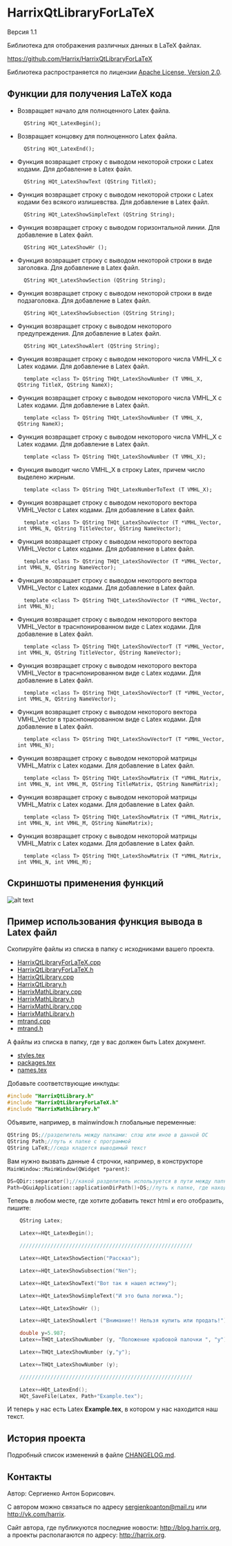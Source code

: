 HarrixQtLibraryForLaTeX
=======================

Версия 1.1

Библиотека для отображения различных данных в LaTeX файлах.

https://github.com/Harrix/HarrixQtLibraryForLaTeX

Библиотека распространяется по лицензии [Apache License, Version 2.0](../master/LICENSE.txt).

Функции для получения LaTeX кода 
--------------------------------

- Возвращает начало для полноценного Latex файла.

        QString HQt_LatexBegin();

- Возвращает концовку для полноценного Latex файла.

        QString HQt_LatexEnd();

- Функция возвращает строку с выводом некоторой строки с Latex кодами. Для добавление в Latex файл.

        QString HQt_LatexShowText (QString TitleX);

- Функция возвращает строку с выводом некоторой строки с Latex кодами без всякого излишевства. Для добавление в Latex файл.

        QString HQt_LatexShowSimpleText (QString String);

- Функция возвращает строку с выводом горизонтальной линии. Для добавление в Latex файл.

        QString HQt_LatexShowHr ();

- Функция возвращает строку с выводом некоторой строки в виде заголовка. Для добавление в Latex файл.

        QString HQt_LatexShowSection (QString String);

- Функция возвращает строку с выводом некоторой строки в виде подзаголовка. Для добавление в Latex файл.

        QString HQt_LatexShowSubsection (QString String);

- Функция возвращает строку с выводом некоторого предупреждения. Для добавление в Latex файл.

        QString HQt_LatexShowAlert (QString String);

- Функция возвращает строку с выводом некоторого числа VMHL_X с Latex кодами. Для добавление в Latex файл.

        template <class T> QString THQt_LatexShowNumber (T VMHL_X, QString TitleX, QString NameX);

- Функция возвращает строку с выводом некоторого числа VMHL_X с Latex кодами. Для добавление в Latex файл.

        template <class T> QString THQt_LatexShowNumber (T VMHL_X, QString NameX);

- Функция возвращает строку с выводом некоторого числа VMHL_X с Latex кодами. Для добавление в Latex файл.

        template <class T> QString THQt_LatexShowNumber (T VMHL_X);
		
- Функция выводит число VMHL_X в строку Latex, причем число выделено жирным.

        template <class T> QString THQt_LatexNumberToText (T VMHL_X);		
		
- Функция возвращает строку с выводом некоторого вектора VMHL_Vector с Latex кодами. Для добавление в Latex файл.

        template <class T> QString THQt_LatexShowVector (T *VMHL_Vector, int VMHL_N, QString TitleVector, QString NameVector);
		
- Функция возвращает строку с выводом некоторого вектора VMHL_Vector с Latex кодами. Для добавление в Latex файл.

        template <class T> QString THQt_LatexShowVector (T *VMHL_Vector, int VMHL_N, QString NameVector);

- Функция возвращает строку с выводом некоторого вектора VMHL_Vector с Latex кодами. Для добавление в Latex файл.

        template <class T> QString THQt_LatexShowVector (T *VMHL_Vector, int VMHL_N);

- Функция возвращает строку с выводом некоторого вектора VMHL_Vector в траснпонированном виде с Latex кодами. Для добавление в Latex файл.

        template <class T> QString THQt_LatexShowVectorT (T *VMHL_Vector, int VMHL_N, QString TitleVector, QString NameVector);

- Функция возвращает строку с выводом некоторого вектора VMHL_Vector в траснпонированном виде с Latex кодами. Для добавление в Latex файл.

        template <class T> QString THQt_LatexShowVectorT (T *VMHL_Vector, int VMHL_N, QString NameVector);

- Функция возвращает строку с выводом некоторого вектора VMHL_Vector в траснпонированном виде с Latex кодами. Для добавление в Latex файл.

        template <class T> QString THQt_LatexShowVectorT (T *VMHL_Vector, int VMHL_N);
		
- Функция возвращает строку с выводом некоторой матрицы VMHL_Matrix с Latex кодами. Для добавление в Latex файл.

        template <class T> QString THQt_LatexShowMatrix (T *VMHL_Matrix, int VMHL_N, int VMHL_M, QString TitleMatrix, QString NameMatrix);

- Функция возвращает строку с выводом некоторой матрицы VMHL_Matrix с Latex кодами. Для добавление в Latex файл.

        template <class T> QString THQt_LatexShowMatrix (T *VMHL_Matrix, int VMHL_N, int VMHL_M, QString NameMatrix);

- Функция возвращает строку с выводом некоторой матрицы VMHL_Matrix с Latex кодами. Для добавление в Latex файл.

        template <class T> QString THQt_LatexShowMatrix (T *VMHL_Matrix, int VMHL_N, int VMHL_M);


Скриншоты применения функций
----------------------------

![alt text](../master/images/example.png "Пример использования функций")

Пример использования функция вывода в Latex файл
-----------------------------------------------

Скопируйте файлы из списка в папку с исходниками вашего проекта.
- [HarrixQtLibraryForLaTeX.cpp](../master/HarrixQtLibraryForLaTeX.cpp)
- [HarrixQtLibraryForLaTeX.h](../master/HarrixQtLibraryForLaTeX.h)
- [HarrixQtLibrary.cpp](../master/HarrixQtLibrary.cpp)
- [HarrixQtLibrary.h](../master/HarrixQtLibrary.h)
- [HarrixMathLibrary.cpp](../master/HarrixQtLibrary.cpp)
- [HarrixMathLibrary.h](../master/HarrixQtLibrary.h)
- [HarrixMathLibrary.cpp](../master/HarrixQtLibrary.cpp)
- [HarrixMathLibrary.h](../master/HarrixQtLibrary.h)
- [mtrand.cpp](../master/mtrand.cpp)
- [mtrand.h](../master/mtrand.cpp)

А файлы из списка в папку, где у вас должен быть Latex документ.
- [styles.tex](../master/styles.tex)
- [packages.tex](../master/packages.tex)
- [names.tex](../master/names.tex)

Добавьте  соответствующие инклуды:

```cpp
#include "HarrixQtLibrary.h"
#include "HarrixQtLibraryForLaTeX.h"
#include "HarrixMathLibrary.h"
```

Объявите, например, в mainwindow.h глобальные переменные:

```cpp
QString DS;//разделитель между папками: слэш или иное в данной ОС
QString Path;//путь к папке с программой
QString LaTeX;//сюда кладется выводимый текст
```

Вам нужно вызвать данные 4 строчки, например, в конструкторе ``MainWindow::MainWindow(QWidget *parent)``:

```cpp
DS=QDir::separator();//какой разделитель используется в пути между папками
Path=QGuiApplication::applicationDirPath()+DS;//путь к папке, где находится приложение
```
	
Теперь в любом месте, где хотите добавить текст html и его отобразить, пишите:

```cpp
    QString Latex;

    Latex+=HQt_LatexBegin();

    ////////////////////////////////////////////////////////

    Latex+=HQt_LatexShowSection("Рассказ");

    Latex+=HQt_LatexShowSubsection("Nen");

    Latex+=HQt_LatexShowText("Вот так я нашел истину");

    Latex+=HQt_LatexShowSimpleText("И это была логика.");

    Latex+=HQt_LatexShowHr ();

    Latex+=HQt_LatexShowAlert ("Внимание!! Нельзя купить или продать!");

    double y=5.987;
    Latex+=THQt_LatexShowNumber (y, "Положение крабовой палочки ", "y");

    Latex+=THQt_LatexShowNumber (y,"y");

    Latex+=THQt_LatexShowNumber (y);

    ////////////////////////////////////////////////////////

    Latex+=HQt_LatexEnd();
    HQt_SaveFile(Latex, Path+"Example.tex");
```
	
И теперь у нас есть Latex **Example.tex**, в котором у нас находится наш текст.


История проекта
---------------

Подробный список изменений в файле [CHANGELOG.md](../master/CHANGELOG.md).

Контакты
--------

Автор: Сергиенко Антон Борисович.

С автором можно связаться по адресу sergienkoanton@mail.ru или  http://vk.com/harrix.

Сайт автора, где публикуются последние новости: http://blog.harrix.org, а проекты располагаются по адресу: http://harrix.org.